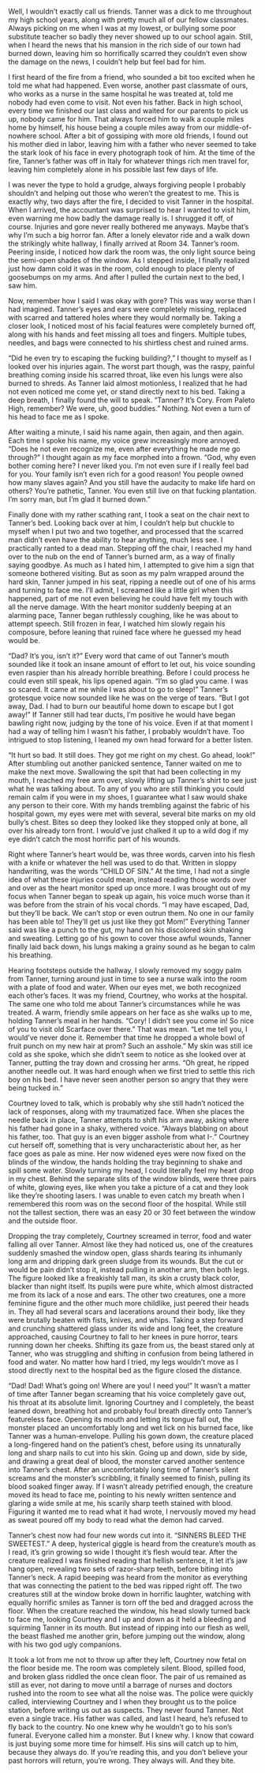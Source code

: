  Well, I wouldn’t exactly call us friends. Tanner was a dick to me throughout my high school years, along with pretty much all of our fellow classmates. Always picking on me when I was at my lowest, or bullying some poor substitute teacher so badly they never showed up to our school again. Still, when I heard the news that his mansion in the rich side of our town had burned down, leaving him so horrifically scarred they couldn’t even show the damage on the news, I couldn’t help but feel bad for him. 

I first heard of the fire from a friend, who sounded a bit too excited when he told me what had happened. Even worse, another past classmate of ours, who works as a nurse in the same hospital he was treated at, told me nobody had even come to visit. Not even his father. Back in high school, every time we finished our last class and waited for our parents to pick us up, nobody came for him. That always forced him to walk a couple miles home by himself, his house being a couple miles away from our middle-of-nowhere school. After a bit of gossiping with more old friends, I found out his mother died in labor, leaving him with a father who never seemed to take the stark look of his face in every photograph took of him. At the time of the fire, Tanner’s father was off in Italy for whatever things rich men travel for, leaving him completely alone in his possible last few days of life.

I was never the type to hold a grudge, always forgiving people I probably shouldn’t and helping out those who weren’t the greatest to me. This is exactly why, two days after the fire, I decided to visit Tanner in the hospital. When I arrived, the accountant was surprised to hear I wanted to visit him, even warning me how badly the damage really is. I shrugged it off, of course. Injuries and gore never really bothered me anyways. Maybe that’s why I’m such a big horror fan. After a lonely elevator ride and a walk down the strikingly white hallway, I finally arrived at Room 34. Tanner’s room. Peering inside, I noticed how dark the room was, the only light source being the semi-open shades of the window. As I stepped inside, I finally realized just how damn cold it was in the room, cold enough to place plenty of goosebumps on my arms. And after I pulled the curtain next to the bed, I saw him.

Now, remember how I said I was okay with gore? This was way worse than I had imagined. Tanner’s eyes and ears were completely missing, replaced with scarred and tattered holes where they would normally be. Taking a closer look, I noticed most of his facial features were completely burned off, along with his hands and feet missing all toes and fingers. Multiple tubes, needles, and bags were connected to his shirtless chest and ruined arms. 

“Did he even try to escaping the fucking building?,” I thought to myself as I looked over his injuries again. The worst part though, was the raspy, painful breathing coming inside his scarred throat, like even his lungs were also burned to shreds. As Tanner laid almost motionless, I realized that he had not even noticed me come yet, or stand directly next to his bed. Taking a deep breath, I finally found the will to speak. “Tanner? It’s Cory. From Paleto High, remember? We were, uh, good buddies.” Nothing. Not even a turn of his head to face me as I spoke.

After waiting a minute, I said his name again, then again, and then again. Each time I spoke his name, my voice grew increasingly more annoyed. “Does he not even recognize me, even after everything he made me go through?” I thought again as my face morphed into a frown. “God, why even bother coming here? I never liked you. I’m not even sure if I really feel bad for you. Your family isn’t even rich for a good reason! You people owned how many slaves again? And you still have the audacity to make life hard on others? You’re pathetic, Tanner. You even still live on that fucking plantation. I’m sorry man, but I’m glad it burned down.” 

Finally done with my rather scathing rant, I took a seat on the chair next to Tanner’s bed. Looking back over at him, I couldn’t help but chuckle to myself when I put two and two together, and processed that the scarred man didn’t even have the ability to hear anything, much less see. I practically ranted to a dead man. Stepping off the chair, I reached my hand over to the nub on the end of Tanner’s burned arm, as a way of finally saying goodbye. As much as I hated him, I attempted to give him a sign that someone bothered visiting. But as soon as my palm wrapped around the hard skin, Tanner jumped in his seat, ripping a needle out of one of his arms and turning to face me. I’ll admit, I screamed like a little girl when this happened, part of me not even believing he could have felt my touch with all the nerve damage. With the heart monitor suddenly beeping at an alarming pace, Tanner began ruthlessly coughing, like he was about to attempt speech. Still frozen in fear, I watched him slowly regain his composure, before leaning that ruined face where he guessed my head would be.

“Dad? It’s you, isn’t it?” Every word that came of out Tanner’s mouth sounded like it took an insane amount of effort to let out, his voice sounding even raspier than his already horrible breathing. Before I could process he could even still speak, his lips opened again. “I’m so glad you came. I was so scared. It came at me while I was about to go to sleep!” Tanner’s grotesque voice now sounded like he was on the verge of tears. “But I got away, Dad. I had to burn our beautiful home down to escape but I got away!” If Tanner still had tear ducts, I’m positive he would have began bawling right now, judging by the tone of his voice. Even if at that moment I had a way of telling him I wasn’t his father, I probably wouldn’t have. Too intrigued to stop listening, I leaned my own head forward for a better listen.

“It hurt so bad. It still does. They got me right on my chest. Go ahead, look!” After stumbling out another panicked sentence, Tanner waited on me to make the next move. Swallowing the spit that had been collecting in my mouth, I reached my free arm over, slowly lifting up Tanner’s shirt to see just what he was talking about. To any of you who are still thinking you could remain calm if you were in my shoes, I guarantee what I saw would shake any person to their core. With my hands trembling against the fabric of his hospital gown, my eyes were met with several, several bite marks on my old bully’s chest. Bites so deep they looked like they stopped only at bone, all over his already torn front. I would’ve just chalked it up to a wild dog if my eye didn’t catch the most horrific part of his wounds. 

Right where Tanner’s heart would be, was three words, carven into his flesh with a knife or whatever the hell was used to do that. Written in sloppy handwriting, was the words “CHILD OF SIN.” At the time, I had not a single idea of what these injuries could mean, instead reading those words over and over as the heart monitor sped up once more. I was brought out of my focus when Tanner began to speak up again, his voice much worse than it was before from the strain of his vocal chords. “I may have escaped, Dad, but they’ll be back. We can’t stop or even outrun them. No one in our family has been able to! They’ll get us just like they got Mom!” Everything Tanner said was like a punch to the gut, my hand on his discolored skin shaking and sweating. Letting go of his gown to cover those awful wounds, Tanner finally laid back down, his lungs making a grainy sound as he began to calm his breathing. 

Hearing footsteps outside the hallway, I slowly removed my soggy palm from Tanner, turning around just in time to see a nurse walk into the room with a plate of food and water.  When our eyes met, we both recognized each other’s faces. It was my friend, Courtney, who works at the hospital. The same one who told me about Tanner’s circumstances while he was treated. A warm, friendly smile appears on her face as she walks up to me, holding Tanner’s meal in her hands. “Cory! I didn’t see you come in! So nice of you to visit old Scarface over there.” That was mean. “Let me tell you, I would’ve never done it. Remember that time he dropped a whole bowl of fruit punch on my new hair at prom? Such an asshole.” My skin was still ice cold as she spoke, which she didn’t seem to notice as she looked over at Tanner, putting the tray down and crossing her arms. “Oh great, he ripped another needle out. It was hard enough when we first tried to settle this rich boy on his bed. I have never seen another person so angry that they were being tucked in.”  

Courtney loved to talk, which is probably why she still hadn’t noticed the lack of responses, along with my traumatized face. When she places the needle back in place, Tanner attempts to shift his arm away, asking where his father had gone in a shaky, withered voice. “Always blabbing on about his father, too. That guy is an even bigger asshole from what I-.” Courtney cut herself off, something that is very uncharacteristic about her, as her face goes as pale as mine. Her now widened eyes were now fixed on the blinds of the window, the hands holding the tray beginning to shake and spill some water. Slowly turning my head, I could literally feel my heart drop in my chest. Behind the separate slits of the window blinds, were three pairs of white, glowing eyes, like when you take a picture of a cat and they look like they’re shooting lasers. I was unable to even catch my breath when I remembered this room was on the second floor of the hospital. While still not the tallest section, there was an easy 20 or 30 feet between the window and the outside floor.

Dropping the tray completely, Courtney screamed in terror, food and water falling all over Tanner. Almost like they had noticed us, one of the creatures suddenly smashed the window open, glass shards tearing its inhumanly long arm and dripping dark green sludge from its wounds. But the cut or would be pain didn’t stop it, instead pulling in another arm, then both legs. The figure looked like a freakishly tall man, its skin a crusty black color, blacker than night itself. Its pupils were pure white, which almost distracted me from its lack of a nose and ears. The other two creatures, one a more feminine figure and the other much more childlike, just peered their heads in. They all had several scars and lacerations around their body, like they were brutally beaten with fists, knives, and whips. Taking a step forward and crunching shattered glass under its wide and long feet, the creature approached, causing Courtney to fall to her knees in pure horror, tears running down her cheeks. Shifting its gaze from us, the beast stared only at Tanner, who was struggling and shifting in confusion from being lathered in food and water. No matter how hard I tried, my legs wouldn’t move as I stood directly next to the hospital bed as the figure closed the distance.

“Dad! Dad! What’s going on! Where are you! I need you!” It wasn’t a matter of time after Tanner began screaming that his voice completely gave out, his throat at its absolute limit. Ignoring Courtney and I completely, the beast leaned down, breathing hot and probably foul breath directly onto Tanner’s featureless face. Opening its mouth and letting its tongue fall out, the monster placed an uncomfortably long and wet lick on his burned face, like Tanner was a human-envelope. Pulling his gown down, the creature placed a long-fingered hand on the patient’s chest, before using its unnaturally long and sharp nails to cut into his skin. Going up and down, side by side, and drawing a great deal of blood, the monster carved another sentence into Tanner’s chest. After an uncomfortably long time of Tanner’s silent screams and the monster’s scribbling, it finally seemed to finish, pulling its blood soaked finger away.  If I wasn’t already petrified enough, the creature moved its head to face me, pointing to his newly written sentence and glaring a wide smile at me, his scarily sharp teeth stained with blood. Figuring it wanted me to read what it had wrote, I nervously moved my head as sweat poured off my body to read what the demon had carved. 

Tanner’s chest now had four new words cut into it. “SINNERS BLEED THE SWEETEST.” A deep, hysterical giggle is heard from the creature’s mouth as I read, it’s grin growing so wide I thought it’s flesh would tear. After the creature realized I was finished reading that hellish sentence, it let it’s jaw hang open, revealing two sets of razor-sharp teeth, before biting into Tanner’s neck. A rapid beeping was heard from the monitor as everything that was connecting the patient to the bed was ripped right off. The two creatures still at the window broke down in horrific laughter, watching with equally horrific smiles as Tanner is torn off the bed and dragged across the floor. When the creature reached the window, his head slowly turned back to face me, looking Courtney and I up and down as it held a bleeding and squirming Tanner in its mouth. But instead of ripping into our flesh as well, the beast flashed me another grin, before jumping out the window, along with his two god ugly companions. 

It took a lot from me not to throw up after they left, Courtney now fetal on the floor beside me. The room was completely silent. Blood, spilled food, and broken glass riddled the once clean floor. The pair of us remained as still as ever, not daring to move until a barrage of nurses and doctors rushed into the room to see what all the noise was. The police were quickly called, interviewing Courtney and I when they brought us to the police station, before writing us out as suspects. They never found Tanner. Not even a single trace. His father was called, and last I heard, he’s refused to fly back to the country. No one knew why he wouldn’t go to his son’s funeral. Everyone called him a monster. But I knew why. I know that coward is just buying some more time for himself. His sins will catch up to him, because they always do. If you’re reading this, and you don’t believe your past horrors will return, you’re wrong. They always will. And they bite.